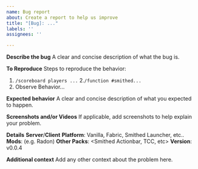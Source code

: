 ```yaml
---
name: Bug report
about: Create a report to help us improve
title: "[Bug]: ..."
labels: ''
assignees: ''

---
```


**Describe the bug**
A clear and concise description of what the bug is.

**To Reproduce**
Steps to reproduce the behavior:
1. `/scoreboard players ...`
2.`/function #smithed...`
3. Observe Behavior...

**Expected behavior**
A clear and concise description of what you expected to happen.

**Screenshots and/or Videos**
If applicable, add screenshots to help explain your problem.

**Details**
**Server**/**Client**
**Platform**: Vanilla, Fabric, Smithed Launcher, etc..
**Mods**: <If applicable> (e.g. Radon)
**Other Packs**: <Smithed Actionbar, TCC, etc>
**Version**: v0.0.4

**Additional context**
Add any other context about the problem here.
